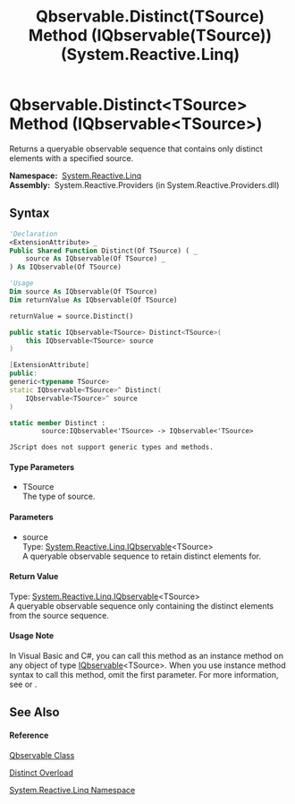 ﻿---
title: Qbservable.Distinct(TSource) Method (IQbservable(TSource)) (System.Reactive.Linq)
TOCTitle: Distinct(TSource) Method (IQbservable(TSource))
ms:assetid: M:System.Reactive.Linq.Qbservable.Distinct``1(System.Reactive.Linq.IQbservable{``0})
ms:mtpsurl: https://msdn.microsoft.com/en-us/library/Hh229775(v=VS.103)
ms:contentKeyID: 36069447
ms.date: 06/28/2011
mtps_version: v=VS.103
dev_langs:
- vb
- csharp
- c++
- fsharp
- jscript
---

# Qbservable.Distinct\<TSource\> Method (IQbservable\<TSource\>)

Returns a queryable observable sequence that contains only distinct elements with a specified source.

**Namespace:**  [System.Reactive.Linq](hh211929\(v=vs.103\).md)  
**Assembly:**  System.Reactive.Providers (in System.Reactive.Providers.dll)

## Syntax

``` vb
'Declaration
<ExtensionAttribute> _
Public Shared Function Distinct(Of TSource) ( _
    source As IQbservable(Of TSource) _
) As IQbservable(Of TSource)
```

``` vb
'Usage
Dim source As IQbservable(Of TSource)
Dim returnValue As IQbservable(Of TSource)

returnValue = source.Distinct()
```

``` csharp
public static IQbservable<TSource> Distinct<TSource>(
    this IQbservable<TSource> source
)
```

``` c++
[ExtensionAttribute]
public:
generic<typename TSource>
static IQbservable<TSource>^ Distinct(
    IQbservable<TSource>^ source
)
```

``` fsharp
static member Distinct : 
        source:IQbservable<'TSource> -> IQbservable<'TSource> 
```

``` jscript
JScript does not support generic types and methods.
```

#### Type Parameters

  - TSource  
    The type of source.

#### Parameters

  - source  
    Type: [System.Reactive.Linq.IQbservable](hh229328\(v=vs.103\).md)\<TSource\>  
    A queryable observable sequence to retain distinct elements for.  

#### Return Value

Type: [System.Reactive.Linq.IQbservable](hh229328\(v=vs.103\).md)\<TSource\>  
A queryable observable sequence only containing the distinct elements from the source sequence.  

#### Usage Note

In Visual Basic and C\#, you can call this method as an instance method on any object of type [IQbservable](hh229328\(v=vs.103\).md)\<TSource\>. When you use instance method syntax to call this method, omit the first parameter. For more information, see [](https://msdn.microsoft.com/en-us/library/Bb384936) or [](https://msdn.microsoft.com/en-us/library/Bb383977).

## See Also

#### Reference

[Qbservable Class](hh211693\(v=vs.103\).md)

[Distinct Overload](hh211756\(v=vs.103\).md)

[System.Reactive.Linq Namespace](hh211929\(v=vs.103\).md)

